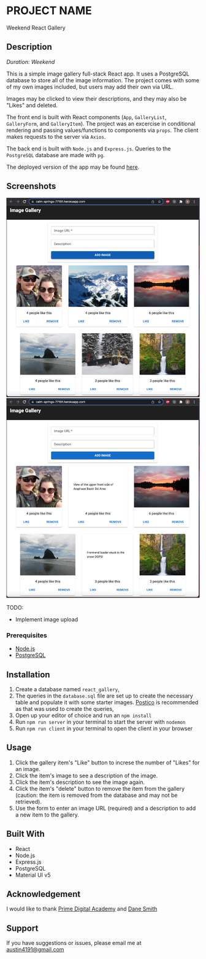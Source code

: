 # PROJECT NAME

Weekend React Gallery

## Description

_Duration: Weekend_

This is a simple image gallery full-stack React app. It uses a PostgreSQL database to store all of the image information. The project comes with some of my own images included, but users may add their own via URL.

Images may be clicked to view their descriptions, and they may also be "Likes" and deleted.

The front end is built with React components (`App`, `GalleryList`, `GalleryForm`, and `GalleryItem`). The project was an excercise in conditional rendering and passing values/functions to components via `props`. The client makes requests to the server via `Axios`.

The back end is built with `Node.js` and `Express.js`. Queries to the `PostgreSQL` database are made with `pg`.

The deployed version of the app may be found [here](https://calm-springs-77191.herokuapp.com/).

## Screenshots

![screenshots/screen1.png](screenshots/screen1.png)
![screenshots/screen2.png](screenshots/screen2.png)

TODO:

- Implement image upload

### Prerequisites

- [Node.js](https://nodejs.org/en/)
- [PostgreSQL](https://www.postgresql.org/)

## Installation

1. Create a database named `react_gallery`,
2. The queries in the `database.sql` file are set up to create the necessary table and populate it with some starter images. [Postico](https://eggerapps.at/postico/) is recommended as that was used to create the queries,
3. Open up your editor of choice and run an `npm install`
4. Run `npm run server` in your terminal to start the server with `nodemon`
5. Run `npm run client` in your terminal to open the client in your browser

## Usage

1. Click the gallery item's "Like" button to increse the number of "Likes" for an image.
2. Click the item's image to see a description of the image.
3. Click the item's description to see the image again.
4. Click the item's "delete" button to remove the item from the gallery (caution: the item is removed from the database and may not be retrieved).
5. Use the form to enter an image URL (required) and a description to add a new item to the gallery.

## Built With

- React
- Node.js
- Express.js
- PostgreSQL
- Material UI v5

## Acknowledgement

I would like to thank [Prime Digital Academy](www.primeacademy.io) and [Dane Smith](https://github.com/DoctorHowser)

## Support

If you have suggestions or issues, please email me at [austin4191@gmail.com](www.google.com)
